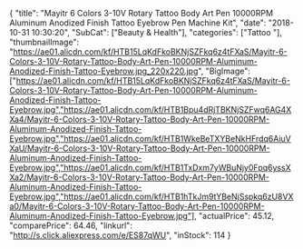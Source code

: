 {
	"title": "Mayitr 6 Colors 3-10V Rotary Tattoo Body Art Pen 10000RPM Aluminum Anodized Finish Tattoo Eyebrow Pen Machine Kit",
	"date": "2018-10-31 10:30:20",
	"SubCat": ["Beauty & Health"],
	"categories": ["Tattoo "],
	"thumbnailImage": "https://ae01.alicdn.com/kf/HTB15LqKdFkoBKNjSZFkq6z4tFXaS/Mayitr-6-Colors-3-10V-Rotary-Tattoo-Body-Art-Pen-10000RPM-Aluminum-Anodized-Finish-Tattoo-Eyebrow.jpg_220x220.jpg",
	"BigImage": ["https://ae01.alicdn.com/kf/HTB15LqKdFkoBKNjSZFkq6z4tFXaS/Mayitr-6-Colors-3-10V-Rotary-Tattoo-Body-Art-Pen-10000RPM-Aluminum-Anodized-Finish-Tattoo-Eyebrow.jpg","https://ae01.alicdn.com/kf/HTB1Bpu4dRjTBKNjSZFwq6AG4XXa4/Mayitr-6-Colors-3-10V-Rotary-Tattoo-Body-Art-Pen-10000RPM-Aluminum-Anodized-Finish-Tattoo-Eyebrow.jpg","https://ae01.alicdn.com/kf/HTB1WkeBeTXYBeNkHFrdq6AiuVXaU/Mayitr-6-Colors-3-10V-Rotary-Tattoo-Body-Art-Pen-10000RPM-Aluminum-Anodized-Finish-Tattoo-Eyebrow.jpg","https://ae01.alicdn.com/kf/HTB1TxDxm7yWBuNjy0Fpq6yssXXa2/Mayitr-6-Colors-3-10V-Rotary-Tattoo-Body-Art-Pen-10000RPM-Aluminum-Anodized-Finish-Tattoo-Eyebrow.jpg","https://ae01.alicdn.com/kf/HTB1hTkJm9tYBeNjSspkq6zU8VXa0/Mayitr-6-Colors-3-10V-Rotary-Tattoo-Body-Art-Pen-10000RPM-Aluminum-Anodized-Finish-Tattoo-Eyebrow.jpg"],
	"actualPrice": 45.12,
	"comparePrice": 64.46,
	"linkurl": "http://s.click.aliexpress.com/e/ES87qWU",
	"inStock": 114
}
